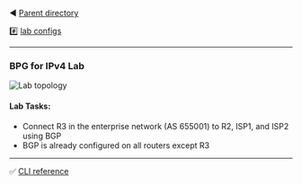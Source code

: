 ◀️ [Parent directory](../) 

#️⃣ [lab configs](./bgp1.yaml)

---

### BPG for IPv4 Lab

![Lab topology](https://github.com/tech-zero/encor-study/blob/main/assets/images/bgp-ipv4.png?raw=true)

#### Lab Tasks:
- Connect R3 in the enterprise network (AS 655001) to R2, ISP1, and ISP2 using BGP
- BGP is already configured on all routers except R3
 
---

:white_check_mark: [CLI reference](https://github.com/tech-zero/assets/blob/main/solutions/bgp1.md)
